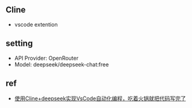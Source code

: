 

## Cline
+ vscode extention

## setting
+ API Provider: OpenRouter
+ Model: deepseek/deepseek-chat:free


## ref
+ [使用Cline+deepseek实现VsCode自动化编程，吃着火锅就把代码写完了](https://zhuanlan.zhihu.com/p/20137386829)